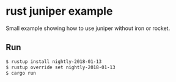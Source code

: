# rust juniper example

Small example showing how to use juniper without iron or rocket.

## Run

```bash
$ rustup install nightly-2018-01-13
$ rustup override set nightly-2018-01-13
$ cargo run
```